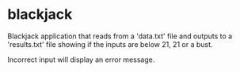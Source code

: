# blackjack
Blackjack application that reads from a 'data.txt' file and outputs to a 'results.txt' file 
showing if the inputs are below 21, 21 or a bust.

Incorrect input will display an error message.
